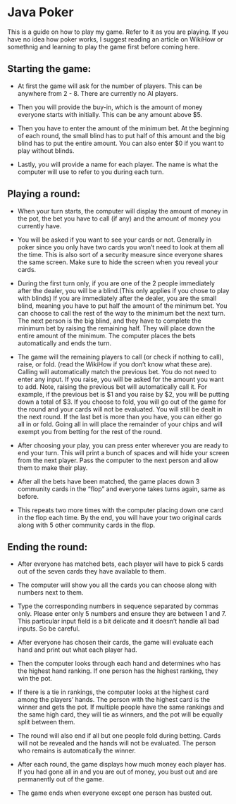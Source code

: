 # Java Poker
This is a guide on how to play my game. Refer to it as you are playing.
If you have no idea how poker works, I suggest reading an article on WikiHow or somethnig and learning to play the game first before coming here.

## Starting the game:
- At first the game will ask for the number of players. This can be anywhere from 2 - 8. There are currently no AI players.

- Then you will provide the buy-in, which is the amount of money everyone starts with initially. This can be any amount above $5.

- Then you have to enter the amount of the minimum bet. At the beginning of each round, the small blind has to put half of this amount and the big blind has to put the entire amount. You can also enter $0 if you want to play without blinds.

- Lastly, you will provide a name for each player. The name is what the computer will use to refer to you during each turn.

## Playing a round:
- When your turn starts, the computer will display the amount of money in the pot, the bet you have to call (if any) and the amount of money you currently have.

- You will be asked if you want to see your cards or not. Generally in poker since you only have two cards you won’t need to look at them all the time. 
This is also sort of a security measure since everyone shares the same screen. Make sure to hide the screen when you reveal your cards.

- During the first turn only, if you are one of the 2 people immediately after the dealer, you will be a blind.(This only applies if you chose to play with blinds)
If you are immediately after the dealer, you are the small blind, meaning you have to put half the amount of the minimum bet. You can choose to call the rest of the way to the minimum bet the next turn.
The next person is the big blind, and they have to complete the minimum bet by raising the remaining half. They will place down the entire amount of the minimum.
The computer places the bets automatically and ends the turn. 

- The game will the remaining players to call (or check if nothing to call), raise, or fold. 
(read the WikiHow if you don’t know what these are). 
Calling will automatically match the previous bet. You do not need to enter any input.
If you raise, you will be asked for the amount you want to add. Note, raising the previous bet will automatically call it. For example, if the previous bet is $1 and you raise by $2, you will be putting down a total of $3.
If you choose to fold, you will go out of the game for the round and your cards will not be evaluated. You will still be dealt in the next round.
If the last bet is more than you have, you can either go all in or fold. Going all in will place the remainder of your chips and will exempt you from betting for the rest of the round. 

- After choosing your play, you can press enter wherever you are ready to end your turn. This will print a bunch of spaces and will hide your screen from the next player. Pass the computer to the next person and allow them to make their play.

- After all the bets have been matched, the game places down 3 community cards in the “flop” and everyone takes turns again, same as before. 
- This repeats two more times with the computer placing down one card in the flop each time. By the end, you will have your two original cards along with 5 other community cards in the flop.

## Ending the round:
- After everyone has matched bets, each player will have to pick 5 cards out of the seven cards they have available to them. 

- The computer will show you all the cards you can choose along with numbers next to them. 
- Type the corresponding numbers in sequence separated by commas only. Please enter only 5 numbers and ensure they are between 1 and 7. This particular input field is a bit delicate and it doesn’t handle all bad inputs. So be careful.

- After everyone has chosen their cards, the game will evaluate each hand and print out what each player had. 
- Then the computer looks through each hand and determines who has the highest hand ranking. If one person has the highest ranking, they win the pot.
- If there is a tie in rankings, the computer looks at the highest card among the players’ hands. The person with the highest card is the winner and gets the pot.
If multiple people have the same rankings and the same high card, they will tie as winners, and the pot will be equally split between them.

- The round will also end if all but one people fold during betting. Cards will not be revealed and the hands will not be evaluated. The person who remains is automatically the winner.

- After each round, the game displays how much money each player has. If you had gone all in and you are out of money, you bust out and are permanently out of the game. 
- The game ends when everyone except one person has busted out.

